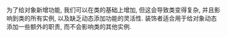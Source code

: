 为了给对象新增功能, 我们可以在类的基础上增加, 但这会导致类变得复杂, 并且影响到类的所有实例, 以及缺乏动态添加功能的灵活性. 装饰者适合用于给对象动态添加一些额外的职责, 而不会影响类的其他实例.